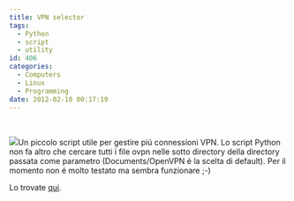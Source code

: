 ```yaml
---
title: VPN selector
tags:
  - Python
  - script
  - utility
id: 406
categories:
  - Computers
  - Linux
  - Programming
date: 2012-02-18 00:17:19
---
```


&nbsp;

![](https://remibergsma.files.wordpress.com/2015/02/openvpn.png?w=580)Un piccolo script utile per gestire piú connessioni VPN.
Lo script Python non fa altro che cercare tutti i file ovpn nelle sotto directory della directory passata come parametro (Documents/OpenVPN é la scelta di default).
Per il momento non é molto testato ma sembra funzionare ;-)

Lo trovate [qui](https://github.com/alexmufatti/Scripts/tree/master/scripts "Scripts").